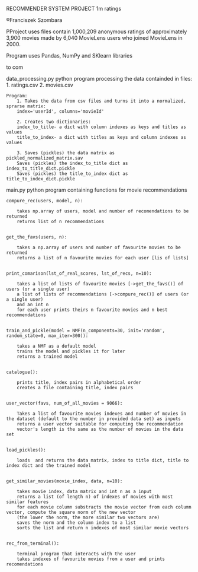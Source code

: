 RECOMMENDER SYSTEM PROJECT 1m ratings

®Franciszek Szombara

PProject uses files contain 1,000,209 anonymous ratings of approximately 3,900 movies 
made by 6,040 MovieLens users who joined MovieLens in 2000.


Program uses Pandas, NumPy and SKlearn libraries

to com

data_processing.py
	python program processing the data containded in files:
		1. ratings.csv
		2. movies.csv

	Program:
		1. Takes the data from csv files and turns it into a normalized, sprarse matrix:
		index='userId', columns='movieId'

		2. Creates two dictionaries: 
		index_to_title- a dict with column indexes as keys and titles as values
		title_to_index- a dict with titles as keys and column indexes as values

		3. Saves (pickles) the data matrix as pickled_normalized_matrix.sav
		Saves (pickles) the index_to_title dict as index_to_title_dict.pickle
		Saves (pickles) the title_to_index dict as title_to_index_dict.pickle

main.py
	python program containing functions for movie recommendations

	compure_rec(users, model, n):

		takes np.array of users, model and number of recomendations to be returned
		returns list of n recommendations


	get_the_favs(users, n):

		takes a np.array of users and number of favourite movies to be returned
		returns a list of n favourite movies for each user [lis of lists]


	print_comarison(lst_of_real_scores, lst_of_recs, n=10):

		takes a list of lists of favourite movies [->get_the_favs()] of users (or a single user)
		a list of lists of recommendations [->compure_rec()] of users (or a single user)
		and an int n
		for each user prints theirs n favourite movies and n best recommendations


	train_and_pickle(model = NMF(n_components=30, init='random', random_state=0, max_iter=300)):

		takes a NMF as a default model
		trains the model and pickles it for later
		returns a trained model


	catalogue():

		prints title, index pairs in alphabetical order
		creates a file containing title, index pairs


	user_vector(favs, num_of_all_movies = 9066):

		Takes a list of favourite movies indexes and number of movies in the dataset (default to the number in provided data set) as inputs 
		returns a user vector suitable for computing the recommendation
		vector's length is the same as the number of movies in the data set


	load_pickles():

		loads  and returns the data matrix, index to title dict, title to index dict and the trained model


	get_similar_movies(movie_index, data, n=10):

		takes movie index, data matrix and int n as a input
		returns a list (of length n) of indexes of movies with most similar features
		for each movie column substracts the movie vector from each column vector, compute the square norm of the new vector 
		(the lower the norm, the more similar two vectors are)
		saves the norm and the column index to a list
		sorts the list and return n indexes of most similar movie vectors


	rec_from_terminal():

		terminal program that interacts with the user
		takes indexes of favourite movies from a user and prints recomendations





